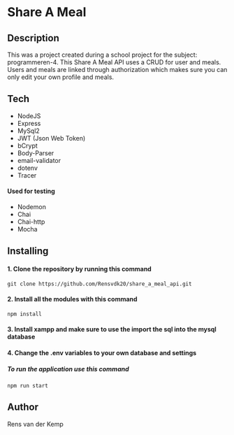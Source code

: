 # Share A Meal
## Description
This was a project created during a school project for the subject: programmeren-4.
This Share A Meal API uses a CRUD for user and meals. Users and meals are linked through
authorization which makes sure you can only edit your own profile and meals.

## Tech
- NodeJS
- Express
- MySql2
- JWT (Json Web Token)
- bCrypt
- Body-Parser
- email-validator
- dotenv
- Tracer

#### Used for testing
- Nodemon
- Chai
- Chai-http
- Mocha

## Installing
#### 1. Clone the repository by running this command
```
git clone https://github.com/Rensvdk20/share_a_meal_api.git
```

#### 2. Install all the modules with this command
```
npm install
```

#### 3. Install xampp and make sure to use the import the sql into the mysql database

#### 4. Change the .env variables to your own database and settings

##### To run the application use this command
```
npm run start
```

## Author
Rens van der Kemp
